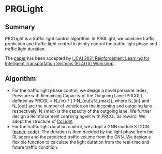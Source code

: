 # PRGLight

## Summary

PRGLight is a traffic light control algorithm. In PRGLight, we combine traffic prediction and traffic light control to jointly control the traffic light phase and traffic light duration.

The [paper](https://drive.google.com/file/d/1CH601zzC0phDf-obanIrlUyB2t5F__dT/view) has been accepted by [IJCAI 2021 Reinforcement Learning for Intelligent Transportation Systems (RL4ITS) Workshop](https://rl4its-ijcai21.github.io/workshop/).

## Algorithm

- For the traffic light phase control, we design a novel pressure index, Pressure with Remaining Capacity of the Outgoing Lane (PRCOL), defined as PRCOL = N_{in} * ( 1-N_{out}/N_{max}), where N_{in} and N_{out} are the number of vehicles on the incoming and outgoing lane respectively, N_{max} is the capacity of the outgoing lane. We further design a Reinforcement Learning agent with PRCOL as reward. We adopt the structure of [CoLight](https://sites.psu.edu/huawei/2019/09/15/colight-cikm-2019/).
- For the traffic light duration control, we adopt a GNN module STGCN ([paper](https://www.ijcai.org/proceedings/2018/0505), [code](https://github.com/VeritasYin/STGCN_IJCAI-18)). The duration is then decided by the light phase from the RL agent and the predicted traffic volume from the GNN. We design a flexible function to calculate the light duration from the real-time and future traffic condition. 
